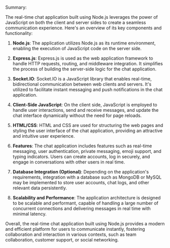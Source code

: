 Summary:

The real-time chat application built using Node.js leverages the power of JavaScript on both the client and server sides to create a seamless communication experience. Here's an overview of its key components and functionality:

1. **Node.js**: The application utilizes Node.js as its runtime environment, enabling the execution of JavaScript code on the server side.

2. **Express.js**: Express.js is used as the web application framework to handle HTTP requests, routing, and middleware integration. It simplifies the process of building the server-side logic for the chat application.

3. **Socket.IO**: Socket.IO is a JavaScript library that enables real-time, bidirectional communication between web clients and servers. It's utilized to facilitate instant messaging and push notifications in the chat application.

4. **Client-Side JavaScript**: On the client side, JavaScript is employed to handle user interactions, send and receive messages, and update the chat interface dynamically without the need for page reloads.

5. **HTML/CSS**: HTML and CSS are used for structuring the web pages and styling the user interface of the chat application, providing an attractive and intuitive user experience.

6. **Features**: The chat application includes features such as real-time messaging, user authentication, private messaging, emoji support, and typing indicators. Users can create accounts, log in securely, and engage in conversations with other users in real time.

7. **Database Integration (Optional)**: Depending on the application's requirements, integration with a database such as MongoDB or MySQL may be implemented to store user accounts, chat logs, and other relevant data persistently.

8. **Scalability and Performance**: The application architecture is designed to be scalable and performant, capable of handling a large number of concurrent connections and delivering messages in real time with minimal latency.

Overall, the real-time chat application built using Node.js provides a modern and efficient platform for users to communicate instantly, fostering collaboration and interaction in various contexts, such as team collaboration, customer support, or social networking.
